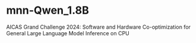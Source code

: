 # mnn-Qwen_1.8B
AICAS Grand Challenge 2024: Software and Hardware Co-optimization for General Large Language Model Inference on CPU
